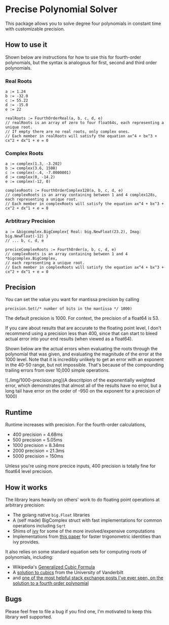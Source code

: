 # Precise Polynomial Solver

This package allows you to solve degree four polynomials in constant time with customizable precision.

## How to use it

Shown below are instructions for how to use this for fourth-order polynomials, but the syntax is 
analogous for first, second and third order polynomials.

### Real Roots

```
a := 1.24
b := -32.0
c := 55.22
d := -15.0
e := 22

realRoots := FourthOrderReal(a, b, c, d, e)
// realRoots is an array of zero to four float64s, each representing a unique root.
// If empty there are no real roots, only complex ones.
// Each member in realRoots will satisfy the equation ax^4 + bx^3 + cx^2 + dx^1 + e = 0
```

### Complex Roots

```
a := complex(1.3, -3.202)
b := complex(3.6, 1500)
c := complex(-.4, -7.0000001)
d := complex(0, -14.2)
e := complex(-12, 0)

complexRoots := FourthOrderComplex128(a, b, c, d, e)
// complexRoots is an array containing between 1 and 4 complex128s, each representing a unique root. 
// Each member in complexRoots will satisfy the equation ax^4 + bx^3 + cx^2 + dx^1 + e = 0
```

### Arbtitrary Precision

```
a := &bigcomplex.BigComplex{ Real: big.NewFloat(23.2), Imag: big.NewFloat(-12) } 
// ... b, c, d, e

preciceComplexRoots := FourthOrder(a, b, c, d, e)
// complexRoots is an array containing between 1 and 4 *bigcomplex.BigComplex, 
// each representing a unique root. 
// Each member in complexRoots will satisfy the equation ax^4 + bx^3 + cx^2 + dx^1 + e = 0
```

## Precision

You can set the value you want for mantissa precision by calling

```
precision.Set(/* number of bits in the mantissa */ 1000)
```

The default precision is 1000. For context, the precision of a float64 is 53. 

If you care about results that are accurate to the floating point level, I don't recommend using a
precision less than 400, since that can start to bleed actual error into your end results (when viewed
as a float64).

Shown below are the actual errors when evaluating the roots through the polynomial that was given,
and evaluating the magnitude of the error at the 1000 level. Note that it is incredibly unlikely to
get an error with an exponent in the 40-50 range, but not impossible. That's because of the compounding
trailing errors from over 10,000 simple operations.

![./img/1000-precision.png](A descritpion of the exponentially weighted error, which demonstrates that almost all of the results have no error, but a long tail have error on the order of -950 on the exponent
for a precision of 1000)

## Runtime

Runtime increases with precision. For the fourth-order calculations,

* 400 precision = 4.68ms 
* 500 precision = 5.05ms 
* 1000 precision = 8.34ms 
* 2000 precision = 21.3ms 
* 5000 precision = 150ms 

Unless you're using more precice inputs, 400 precision is totally fine for float64 level precision.

## How it works 

The library leans heavily on others' work to do floating point operations at arbitrary precision:

- The golang native `big.Float` libraries
- A (self made) BigComplex struct with fast implementations for common operations including `Sqrt`
- Shims of [ivy](https://github.com/robpike/ivy) for some of the more involved/expensive computations
- Implementations from [this paper](https://www.researchgate.net/publication/361483599_Fast_Trigonometric_functions_for_Arbitrary_Precision_number) for faster trigonometric identities than ivy provides.

It also relies on some standard equation sets for computing roots of polynomials, including:

- Wikipedia's [Generalized Cubic Formula](https://en.wikipedia.org/wiki/Cubic_equation#General_cubic_formula)
- A [solution to cubics](https://en.wikipedia.org/wiki/Cubic_equation#General_cubic_formula) from the University of Vanderbilt
- and [one of the most helpful stack exchange posts I've ever seen, on the solution to a fourth order polynomial](https://math.stackexchange.com/a/786/1072683)

## Bugs

Please feel free to file a bug if you find one, I'm motivated to keep this library well supported.